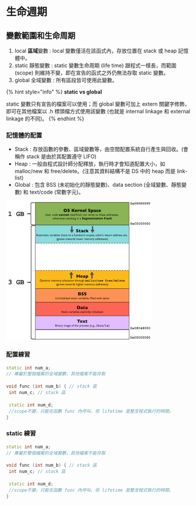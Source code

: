 # 生命週期

## 變數範圍和生命周期

1. local **區域**變數 : local 變數僅活在該函式內，存放位置在 stack 或 heap 記憶體中。
2. static 靜態變數 : static 變數生命周期 \(life time\) 跟程式一樣長，而範圍 \(scope\) 則維持不變，即在宣告的函式之外仍無法存取 static 變數。
3. global 全域變數 : 所有區段皆可使用此變數。

{% hint style="info" %}
  **static vs global**

static 變數只有宣告的檔案可以使用；而 global 變數可加上 extern 關鍵字修飾，即可在其他檔案以 .h 標頭檔方式使用該變數 \(也就是 internal linkage 和 external linkage 的不同\)。
{% endhint %}

###  **記憶體的配置**

* Stack : 存放函數的參數、區域變數等，由空間配置系統自行產生與回收。\(會稱作 stack 是由於其配置遵守 LIFO\)
* Heap : 一般由程式設計師分配釋放，執行時才會知道配置大小，如 malloc/new 和 free/delete。\(注意其資料結構不是 DS 中的 heap 而是 link-list\)
* Global : 包含 BSS \(未初始化的靜態變數\)、data section \(全域變數、靜態變數\) 和 text/code \(常數字元\)。

![](../.gitbook/assets/image%20%2835%29.png)

### 配置練習

```cpp
static int num_a;
// 專屬於整個檔案的全域變數，其他檔案不能存取

void func (int num_b) { // stack 區 
 int num_c; // stack 區

 static int num_d; 
 //scope不變，只能在函數 func 內呼叫，但 lifetime 是整支程式執行的時間。
}

```

### static 練習

```cpp
static int num_a;
// 專屬於整個檔案的全域變數，其他檔案不能存取

void func (int num_b) { // stack 區 
 int num_c; // stack 區

 static int num_d; 
 //scope不變，只能在函數 func 內呼叫，但 lifetime 是整支程式執行的時間。
}
```

